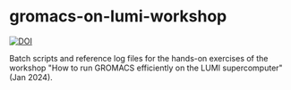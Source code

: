 # gromacs-on-lumi-workshop

[![DOI](https://zenodo.org/badge/DOI/10.5281/zenodo.10610643.svg)](https://doi.org/10.5281/zenodo.10610643)

Batch scripts and reference log files for the hands-on exercises of the workshop "How to run GROMACS efficiently on the LUMI supercomputer" (Jan 2024).
